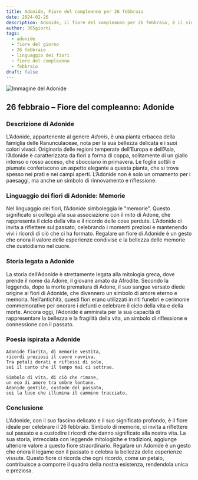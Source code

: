 ```yaml
---
title: Adonide, Fiore del compleanno per 26 febbraio
date: 2024-02-26
description: Adonide, il fiore del compleanno per 26 febbraio, è il simbolo di Memorie. Scopri il suo significato unico, le storie affascinanti e la poesia che celebra la sua bellezza.
author: 365giorni
tags:
  - adonide
  - fiore del giorno
  - 26 febbraio
  - linguaggio dei fiori
  - fiore del compleanno
  - febbraio
draft: false
---
```


![Immagine del Adonide](https://cdn.pixabay.com/photo/2016/04/12/17/25/pheasants-eye-1324890_1280.jpg)

## 26 febbraio – Fiore del compleanno: Adonide

### Descrizione di Adonide

L’Adonide, appartenente al genere _Adonis_, è una pianta erbacea della famiglia delle Ranunculaceae, nota per la sua bellezza delicata e i suoi colori vivaci. Originaria delle regioni temperate dell’Europa e dell’Asia, l’Adonide è caratterizzata da fiori a forma di coppa, solitamente di un giallo intenso o rosso acceso, che sbocciano in primavera. Le foglie sottili e piumate conferiscono un aspetto elegante a questa pianta, che si trova spesso nei prati e nei campi aperti. L’Adonide non è solo un ornamento per i paesaggi, ma anche un simbolo di rinnovamento e riflessione.

### Linguaggio dei fiori di Adonide: Memorie

Nel linguaggio dei fiori, l’Adonide simboleggia le "memorie". Questo significato si collega alla sua associazione con il mito di Adone, che rappresenta il ciclo della vita e il ricordo delle cose perdute. L’Adonide ci invita a riflettere sul passato, celebrando i momenti preziosi e mantenendo vivi i ricordi di ciò che ci ha formato. Regalare un fiore di Adonide è un gesto che onora il valore delle esperienze condivise e la bellezza delle memorie che custodiamo nel cuore.

### Storia legata a Adonide

La storia dell’Adonide è strettamente legata alla mitologia greca, dove prende il nome da Adone, il giovane amato da Afrodite. Secondo la leggenda, dopo la morte prematura di Adone, il suo sangue versato diede origine ai fiori di Adonide, che divennero un simbolo di amore eterno e memoria. Nell’antichità, questi fiori erano utilizzati in riti funebri e cerimonie commemorative per onorare i defunti e celebrare il ciclo della vita e della morte. Ancora oggi, l’Adonide è ammirata per la sua capacità di rappresentare la bellezza e la fragilità della vita, un simbolo di riflessione e connessione con il passato.

### Poesia ispirata a Adonide

```
Adonide fiorita, di memorie vestita,  
ricordi preziosi il cuore ravviva.  
Tra petali dorati e riflessi di sole,  
sei il canto che il tempo mai ci sottrae.  

Simbolo di vita, di ciò che rimane,  
un eco di amore tra ombre lontane.  
Adonide gentile, custode del passato,  
sei la luce che illumina il cammino tracciato.  
```

### Conclusione

L’Adonide, con il suo fascino delicato e il suo significato profondo, è il fiore ideale per celebrare il 26 febbraio. Simbolo di memorie, ci invita a riflettere sul passato e a custodire i ricordi che danno significato alla nostra vita. La sua storia, intrecciata con leggende mitologiche e tradizioni, aggiunge ulteriore valore a questo fiore straordinario. Regalare un Adonide è un gesto che onora il legame con il passato e celebra la bellezza delle esperienze vissute. Questo fiore ci ricorda che ogni ricordo, come un petalo, contribuisce a comporre il quadro della nostra esistenza, rendendola unica e preziosa.